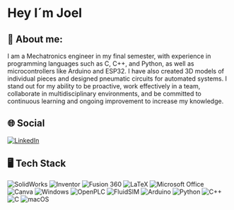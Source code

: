 # Hey I´m Joel

 ## 🌟 About me:

  I am a Mechatronics engineer in my final semester, with experience in programming languages such as C, C++, and Python, as well as microcontrollers like Arduino and ESP32. I have also created 3D models of individual pieces and designed pneumatic circuits for automated systems. I stand out for my ability to be proactive, work effectively in a team, collaborate in multidisciplinary environments, and be committed to continuous learning and ongoing improvement to increase my knowledge.

 ## 🌐 Social

  [![LinkedIn](https://img.shields.io/badge/LinkedIn-blue?style=for-the-badge&logo=linkedin&logoColor=white)](https://www.linkedin.com/in/joel-yedra20/)

 ## 🖥 Tech Stack

![SolidWorks](https://img.shields.io/badge/SolidWorks-E70A1C?style=for-the-badge&logo=solidworks&logoColor=white)
![Inventor](https://img.shields.io/badge/Autodesk%20Inventor-FF6D00?style=for-the-badge&logo=autodesk&logoColor=white)
![Fusion 360](https://img.shields.io/badge/Fusion%20360-F29305?style=for-the-badge&logo=autodesk&logoColor=white)
![LaTeX](https://img.shields.io/badge/LaTeX-008080?style=for-the-badge&logo=latex&logoColor=white)
![Microsoft Office](https://img.shields.io/badge/Microsoft_Office-D83B01?style=for-the-badge&logo=microsoft-office&logoColor=white)
![Canva](https://img.shields.io/badge/Canva-00C4CC?style=for-the-badge&logo=canva&logoColor=white)
![Windows](https://img.shields.io/badge/Windows-0078D6?style=for-the-badge&logo=windows&logoColor=white)
![OpenPLC](https://img.shields.io/badge/OpenPLC-1A1A1A?style=for-the-badge&logo=plc&logoColor=white)
![FluidSIM](https://img.shields.io/badge/FluidSIM-0B5FA5?style=for-the-badge&logo=air&logoColor=white)
![Arduino](https://img.shields.io/badge/Arduino-00979D?style=for-the-badge&logo=arduino&logoColor=white)
![Python](https://img.shields.io/badge/Python-3776AB?style=for-the-badge&logo=python&logoColor=white)
![C++](https://img.shields.io/badge/C++-00599C?style=for-the-badge&logo=c%2B%2B&logoColor=white)
![C](https://img.shields.io/badge/C-000000?style=for-the-badge&logo=c&logoColor=white)
![macOS](https://img.shields.io/badge/macOS-000000?style=for-the-badge&logo=apple&logoColor=white)



  







